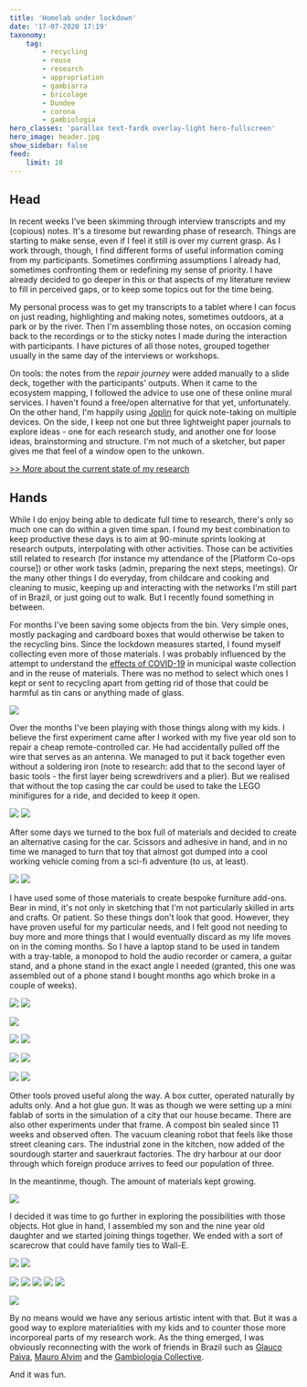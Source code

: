 ```yaml
---
title: 'Homelab under lockdown'
date: '17-07-2020 17:19'
taxonomy:
    tag:
        - recycling
        - reuse
        - research
        - appropriation
        - gambiarra
        - bricolage
        - Dundee
        - corona
        - gambiologia
hero_classes: 'parallax text-fardk overlay-light hero-fullscreen'
hero_image: header.jpg
show_sidebar: false
feed:
    limit: 10
---
```


## Head

In recent weeks I've been skimming through interview transcripts and my (copious) notes. It's a tiresome but rewarding phase of research. Things are starting to make sense, even if I feel it still is over my current grasp. As I work through, though, I find different forms of useful information coming from my participants. Sometimes confirming assumptions I already had, sometimes confronting them or redefining my sense of priority. I have already decided to go deeper in this or that aspects of my literature review to fill in perceived gaps, or to keep some topics out for the time being.

My personal process was to get my transcripts to a tablet where I can focus on just reading, highlighting and making notes, sometimes outdoors, at a park or by the river. Then I'm assembling those notes, on occasion coming back to the recordings or to the sticky notes I made during the interaction with participants. I have pictures of all those notes, grouped together usually in the same day of the interviews or workshops. 

On tools: the notes from the _repair journey_ were added manually to a slide deck, together with the participants' outputs. When it came to the ecosystem mapping, I followed the advice to use one of these online mural services. I haven't found a free/open alternative for that yet, unfortunately. On the other hand, I'm happily using [Joplin](https://joplinapp.org/) for quick note-taking on multiple devices. On the side, I keep not one but three lightweight paper journals to explore ideas - one for each research study, and another one for loose ideas, brainstorming and structure. I'm not much of a sketcher, but paper gives me that feel of a window open to the unkown.

[>> More about the current state of my research](../research-progress)

## Hands

While I do enjoy being able to dedicate full time to research, there's only so much one can do within a given time span. I found my best combination to keep productive these days is to aim at 90-minute sprints looking at research outputs, interpolating with other activities. Those can be activities still related to research (for instance my attendance of the [Platform Co-ops course]) or other work tasks (admin, preparing the next steps, meetings). Or the many other things I do everyday, from childcare and cooking and cleaning to music, keeping up and interacting with the networks I'm still part of in Brazil, or just going out to walk. But I recently found something in between.

For months I've been saving some objects from the bin. Very simple ones, mostly packaging and cardboard boxes that would otherwise be taken to the recycling bins. Since the lockdown measures started, I found myself collecting even more of those materials. I was probably influenced by the attempt to understand the [effects of COVID-19](https://is.efeefe.me/opendott/non-essential) in municipal waste collection and in the reuse of materials. There was no method to select which ones I kept or sent to recycling apart from getting rid of those that could be harmful as tin cans or anything made of glass.

![](materials-01.jpg?lightbox&cropZoom=920,500)

Over the months I've been playing with those things along with my kids. I believe the first experiment came after I worked with my five year old son to repair a cheap remote-controlled car. He had accidentally pulled off the wire that serves as an antenna. We managed to put it back together even without a soldering iron (note to research: add that to the second layer of basic tools - the first layer being screwdrivers and a plier). But we realised that without the top casing the car could be used to take the LEGO minifigures for a ride, and decided to keep it open.

![](car-internals-01.jpg?lightbox&cropZoom=460,500)
![](car-internals-02.jpg?lightbox&cropZoom=460,500)

After some days we turned to the box full of materials and decided to create an alternative casing for the car. Scissors and adhesive in hand, and in no time we managed to turn that toy that almost got dumped into a cool working vehicle coming from a sci-fi adventure (to us, at least).

![](car-top-01.jpg?lightbox&cropZoom=460,500)
![](car-top-02.jpg?lightbox&cropZoom=460,500)

I have used some of those materials to create bespoke furniture add-ons. Bear in mind, it's not only in sketching that I'm not particularly skilled in arts and crafts. Or patient. So these things don't look that good. However, they have proven useful for my particular needs, and I felt good not needing to buy more and more things that I would eventually discard as my life moves on in the coming months. So I have a laptop stand to be used in tandem with a tray-table, a monopod to hold the audio recorder or camera, a guitar stand, and a phone stand in the exact angle I needed (granted, this one was assembled out of a phone stand I bought months ago which broke in a couple of weeks).

![](laptop-stand-01.jpg?lightbox&cropZoom=460,500)
![](laptop-stand-03.jpg?lightbox&cropZoom=460,500)

![](laptop-stand-02.jpg?lightbox&cropZoom=920,500)


![](monopod-01.jpg?lightbox&cropZoom=460,500)
![](monopod-02.jpg?lightbox&cropZoom=460,500)

![](guitar-stand-01.jpg?lightbox&cropZoom=460,500)
![](guitar-stand-02.jpg?lightbox&cropZoom=460,500)

![](phone-support-01.jpg?lightbox&cropZoom=460,500)
![](phone-support-02.jpg?lightbox&cropZoom=460,500)

Other tools proved useful along the way. A box cutter, operated naturally by adults only. And a hot glue gun. It was as though we were setting up a mini fablab of sorts in the simulation of a city that our house became. There are also other experiments under that frame. A compost bin sealed since 11 weeks and observed often. The vacuum cleaning robot that feels like those street cleaning cars. The industrial zone in the kitchen, now added of the sourdough starter and sauerkraut factories. The dry harbour at our door through which foreign produce arrives to feed our population of three. 

In the meantinme, though. The amount of materials kept growing.
 
![](materials-02.jpg?ligthbox&cropZoom=920,500)

I decided it was time to go further in exploring the possibilities with those objects. Hot glue in hand, I assembled my son and the nine year old daughter and we started joining things together. We ended with a sort of scarecrow that could have family ties to Wall-E.

![](scarecrow-02.jpg?lightbox&cropZoom=460,500)
![](scarecrow-03.jpg?lightbox&cropZoom=460,500)

![](scarecrow-04.jpg?lightbox&cropZoom=184,500)
![](scarecrow-05.jpg?lightbox&cropZoom=184,500)
![](scarecrow-06.jpg?lightbox&cropZoom=184,500)
![](scarecrow-07.jpg?lightbox&cropZoom=184,500)
![](scarecrow-08.jpg?lightbox&cropZoom=184,500)

![](scarecrow-01.jpg?lightbox&cropZoom=920,500)

By no means would we have any serious artistic intent with that. But it was a good way to explore materialities with my kids and to counter those more incorporeal parts of my research work. As the thing emerged, I was obviously reconnecting with the work of friends in Brazil such as [Glauco Paiva](https://www.glaucopaiva.com.br/fotos-de-quem-participou-das-oficinas), [Mauro Alvim](https://www.flickr.com/photos/102890313@N05/10510916333/in/pool-tropixel/) and the [Gambiologia Collective](http://www.gambiologia.net/blog/).

And it was fun.
